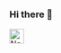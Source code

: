 ### Hi there 👋

<!--
**GianElli99/GianElli99** is a ✨ _special_ ✨ repository because its `README.md` (this file) appears on your GitHub profile.

Here are some ideas to get you started:

- 🔭 I’m currently working on ...
- 🌱 I’m currently learning ...
- 👯 I’m looking to collaborate on ...
- 🤔 I’m looking for help with ...
- 💬 Ask me about ...
- 📫 How to reach me: ...
- 😄 Pronouns: ...
- ⚡ Fun fact: ...
-->

<a href="https://nodejs.org/en/" target="_blank"><img align="left" alt="Node js" width="26px" src="https://raw.githubusercontent.com/get-icon/geticon/master/icons/nodejs.svg" /></a>
